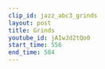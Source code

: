 ```yaml
---
clip_id: jazz_abc3_grinds
layout: post
title: Grinds
youtube_id: jAIwJd2tQo0
start_time: 556
end_time: 584
---
```


